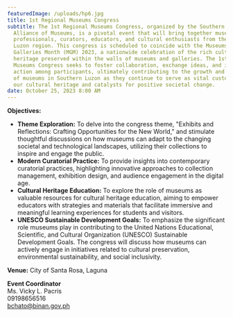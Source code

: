 ```yaml
---
featuredImage: /uploads/hp6.jpg
title: 1st Regional Museums Congress
subtitle: The 1st Regional Museums Congress, organized by the Southern Luzon
  Alliance of Museums, is a pivotal event that will bring together museum
  professionals, curators, educators, and cultural enthusiasts from the Southern
  Luzon region. This congress is scheduled to coincide with the Museums and
  Galleries Month (MGM) 2023, a nationwide celebration of the rich cultural
  heritage preserved within the walls of museums and galleries. The 1st Regional
  Museums Congress seeks to foster collaboration, exchange ideas, and inspire
  action among participants, ultimately contributing to the growth and relevance
  of museums in Southern Luzon as they continue to serve as vital custodians of
  our cultural heritage and catalysts for positive societal change.
date: October 25, 2023 8:00 AM
---
```

**O﻿bjectives:** 

* **Theme Exploration:** To delve into the congress theme, "Exhibits and Reflections: Crafting Opportunities for the New World," and stimulate thoughtful discussions on how museums can adapt to the changing societal and technological landscapes, utilizing their collections to inspire and engage the public. 
* **Modern Curatorial Practice:** To provide insights into contemporary curatorial practices, highlighting innovative approaches to collection management, exhibition design, and audience engagement in the digital age. 
* **Cultural Heritage Education:** To explore the role of museums as valuable resources for cultural heritage education, aiming to empower educators with strategies and materials that facilitate immersive and meaningful learning experiences for students and visitors. 
* **UNESCO Sustainable Development Goals:** To emphasize the significant role museums play in contributing to the United Nations Educational, Scientific, and Cultural Organization (UNESCO) Sustainable Development Goals. The congress will discuss how museums can actively engage in initiatives related to cultural preservation, environmental sustainability, and social inclusivity.

**V﻿enue:** City of Santa Rosa, Laguna

**E﻿vent Coordinator**\
Ms. Vicky L. Pacris\
09198656516\
bchato@binan.gov.ph